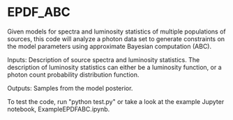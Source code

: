 # EPDF_ABC

Given models for spectra and luminosity statistics of multiple populations of sources, this code will analyze a photon data set to generate constraints on the model parameters using approximate Bayesian computation (ABC).

Inputs:
Description of source spectra and luminosity statistics.  The description of luminosity statistics can either be a luminosity function, or a photon count probability distribution function.

Outputs:
Samples from the model posterior.


To test the code, run "python test.py" or take a look at the example Jupyter notebook, ExampleEPDFABC.ipynb.




